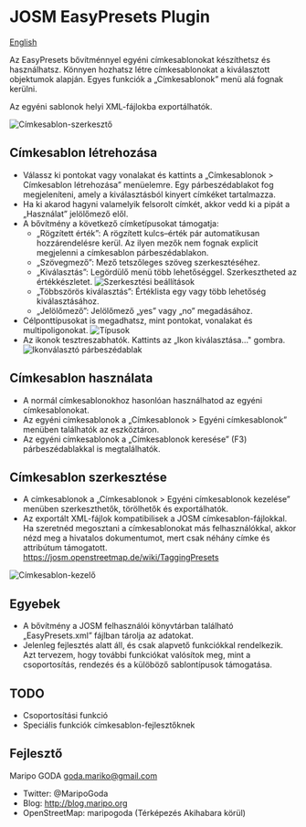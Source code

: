 # JOSM EasyPresets Plugin

[English](https://github.com/maripo/JOSM_easypresets/blob/master/README-en.md)

Az EasyPresets bővítménnyel egyéni címkesablonokat készíthetsz és használhatsz.
Könnyen hozhatsz létre címkesablonokat a kiválasztott objektumok alapján.
Egyes funkciók a „Címkesablonok” menü alá fognak kerülni.

Az egyéni sablonok helyi XML-fájlokba exportálhatók.

![Címkesablon-szerkesztő](https://github.com/maripo/JOSM_easypresets/blob/master/doc/img/en/preset_editor.png)

## Címkesablon létrehozása
* Válassz ki pontokat vagy vonalakat és kattints a „Címkesablonok > Címkesablon létrehozása” menüelemre. Egy párbeszédablakot fog megjeleníteni, amely a kiválasztásból kinyert címkéket tartalmazza.
* Ha ki akarod hagyni valamelyik felsorolt címkét, akkor vedd ki a pipát a „Használat” jelölőmező elől.
* A bővítmény a következő címketípusokat támogatja:
	* „Rögzített érték”: A rögzített kulcs–érték pár automatikusan hozzárendelésre kerül. Az ilyen mezők nem fognak explicit megjelenni a címkesablon párbeszédablakon.
	* „Szövegmező”: Mező tetszőleges szöveg szerkesztéséhez.
	* „Kiválasztás”: Legördülő menü több lehetőséggel. Szerkesztheted az értékkészletet.
	![Szerkesztési beállítások](https://github.com/maripo/JOSM_easypresets/blob/master/doc/img/en/options.png)
	* „Többszörös kiválasztás”: Értéklista egy vagy több lehetőség kiválasztásához. 
	* „Jelölőmező”: Jelölőmező „yes” vagy „no” megadásához.
* Célponttípusokat is megadhatsz, mint pontokat, vonalakat és multipoligonokat.
![Típusok](https://github.com/maripo/JOSM_easypresets/blob/master/doc/img/en/target_types.png)
* Az ikonok tesztreszabhatók. Kattints az „Ikon kiválasztása…" gombra.
![Ikonválasztó párbeszédablak](https://github.com/maripo/JOSM_easypresets/blob/master/doc/img/en/icon_picker.png)

## Címkesablon használata
* A normál címkesablonokhoz hasonlóan használhatod az egyéni címkesablonokat.
* Az egyéni címkesablonok a „Címkesablonok > Egyéni címkesablonok” menüben találhatók az eszköztáron.
* Az egyéni címkesablonok a „Címkesablonok keresése” (F3) párbeszédablakkal is megtalálhatók.

## Címkesablon szerkesztése
* A címkesablonok a „Címkesablonok > Egyéni címkesablonok kezelése” menüben szerkeszthetők, törölhetők és exportálhatók.
* Az exportált XML-fájlok kompatibilisek a JOSM címkesablon-fájlokkal. Ha szeretnéd megosztani a címkesablonokat más felhasználókkal, akkor nézd meg a hivatalos dokumentumot, mert csak néhány címke és attribútum támogatott. https://josm.openstreetmap.de/wiki/TaggingPresets

![Címkesablon-kezelő](https://github.com/maripo/JOSM_easypresets/blob/master/doc/img/en/manager.png) 

## Egyebek
* A bővítmény a JOSM felhasználói könyvtárban található „EasyPresets.xml” fájlban tárolja az adatokat.
* Jelenleg fejlesztés alatt áll, és csak alapvető funkciókkal rendelkezik. Azt tervezem, hogy további funkciókat valósítok meg, mint a csoportosítás, rendezés és a külöböző sablontípusok támogatása.

## TODO
* Csoportosítási funkció
* Speciális funkciók címkesablon-fejlesztőknek

## Fejlesztő
Maripo GODA <goda.mariko@gmail.com>
* Twitter: @MaripoGoda
* Blog: http://blog.maripo.org
* OpenStreetMap: maripogoda (Térképezés Akihabara körül)

